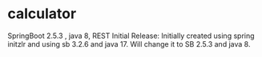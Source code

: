 # calculator
SpringBoot 2.5.3 , java 8, REST
Initial Release:
  Initially created using spring initzlr and using sb 3.2.6 and java 17.
  Will change it to SB 2.5.3 and java 8.

